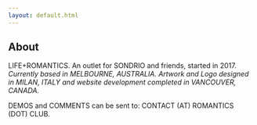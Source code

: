 ```yaml
---
layout: default.html
---
```

## About

LIFE+ROMANTICS. An outlet for SONDRIO and friends, started in 2017.
*Currently based in MELBOURNE, AUSTRALIA. Artwork and Logo designed in MILAN, ITALY and website development completed in VANCOUVER, CANADA.*

DEMOS and COMMENTS can be sent to: CONTACT (AT) ROMANTICS (DOT) CLUB.
